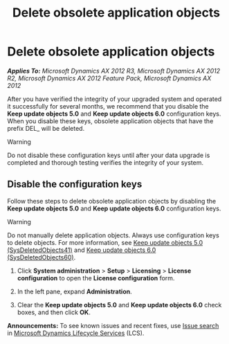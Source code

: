 ﻿---
title: Delete obsolete application objects
TOCTitle: Delete obsolete application objects
ms:assetid: 414f56a5-6d2d-46d8-9d96-a57b54875510
ms:mtpsurl: https://technet.microsoft.com/en-us/library/Hh769361(v=AX.60)
ms:contentKeyID: 43876669
ms.date: 04/18/2014
mtps_version: v=AX.60
---

# Delete obsolete application objects 


_**Applies To:** Microsoft Dynamics AX 2012 R3, Microsoft Dynamics AX 2012 R2, Microsoft Dynamics AX 2012 Feature Pack, Microsoft Dynamics AX 2012_

After you have verified the integrity of your upgraded system and operated it successfully for several months, we recommend that you disable the **Keep update objects 5.0** and **Keep update objects 6.0** configuration keys. When you disable these keys, obsolete application objects that have the prefix DEL\_ will be deleted.


> [!WARNING]
> <P>Do not disable these configuration keys until after your data upgrade is completed and thorough testing verifies the integrity of your system.</P>



## Disable the configuration keys

Follow these steps to delete obsolete application objects by disabling the **Keep update objects 5.0** and **Keep update objects 6.0** configuration keys.


> [!WARNING]
> <P>Do not manually delete application objects. Always use configuration keys to delete objects. For more information, see <A href="keep-update-objects-5-0-sysdeletedobjects41.md">Keep update objects 5.0 (SysDeletedObjects41)</A> and <A href="keep-update-objects-6-0-sysdeletedobjects60.md">Keep update objects 6.0 (SysDeletedObjects60)</A>.</P>



1.  Click **System administration** \> **Setup** \> **Licensing** \> **License configuration** to open the **License configuration** form.

2.  In the left pane, expand **Administration**.

3.  Clear the **Keep update objects 5.0** and **Keep update objects 6.0** check boxes, and then click **OK**.

  
**Announcements:** To see known issues and recent fixes, use [Issue search](http://go.microsoft.com/fwlink/?linkid=389258) in [Microsoft Dynamics Lifecycle Services](http://go.microsoft.com/fwlink/?linkid=306505) (LCS).

